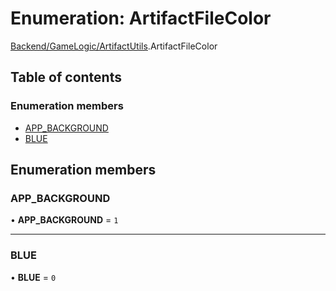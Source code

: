 # Enumeration: ArtifactFileColor

[Backend/GameLogic/ArtifactUtils](../modules/Backend_GameLogic_ArtifactUtils.md).ArtifactFileColor

## Table of contents

### Enumeration members

- [APP_BACKGROUND](Backend_GameLogic_ArtifactUtils.ArtifactFileColor.md#app_background)
- [BLUE](Backend_GameLogic_ArtifactUtils.ArtifactFileColor.md#blue)

## Enumeration members

### APP_BACKGROUND

• **APP_BACKGROUND** = `1`

---

### BLUE

• **BLUE** = `0`
